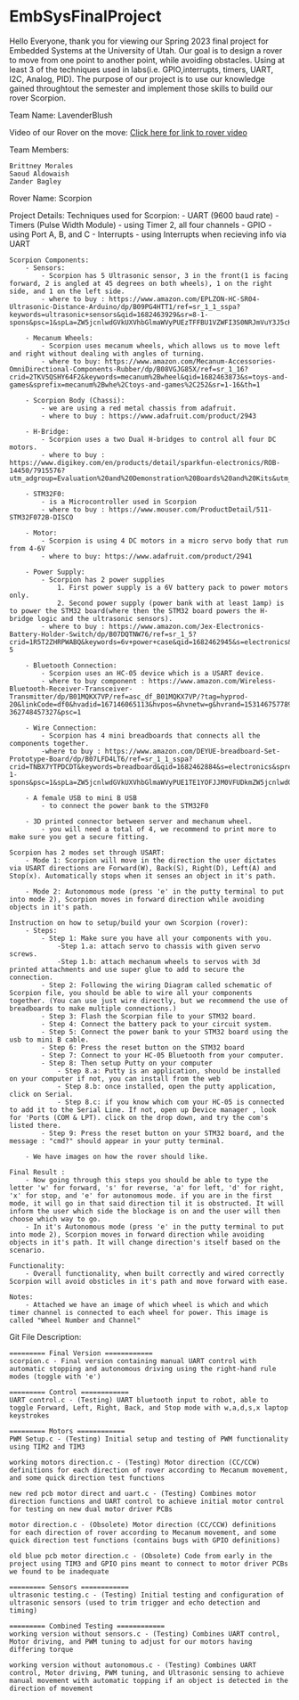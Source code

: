 # EmbSysFinalProject
Hello Everyone, thank you for viewing our Spring 2023 final project for Embedded Systems at the University of Utah. Our goal is to design a rover to move from one point to another point, while avoiding obstacles. Using at least 3 of the techniques used in labs(i.e. GPIO,interrupts, timers, UART, I2C, Analog, PID). The purpose of our project is to use our knowledge gained throughtout the semester and implement those skills to build our rover Scorpion.

Team Name: LavenderBlush

Video of our Rover on the move: [Click here for link to rover video](https://photos.app.goo.gl/rmh3rZcpHbNsJV3u7)

Team Members: 

    Brittney Morales
    Saoud Aldowaish
    Zander Bagley

Rover Name: Scorpion 

Project Details: 
    Techniques used for Scorpion:
        - UART (9600 baud rate)
        - Timers (Pulse Width Module)
            - using Timer 2, all four channels
        - GPIO
            - using Port A, B, and C
        - Interrupts 
            - using Interrupts when recieving info via UART
    
    Scorpion Components:
        - Sensors:
            - Scorpion has 5 Ultrasonic sensor, 3 in the front(1 is facing forward, 2 is angled at 45 degrees on both wheels), 1 on the right side, and 1 on the left side.
            - where to buy : https://www.amazon.com/EPLZON-HC-SR04-Ultrasonic-Distance-Arduino/dp/B09PG4HTT1/ref=sr_1_1_sspa?keywords=ultrasonic+sensors&qid=1682463929&sr=8-1-spons&psc=1&spLa=ZW5jcnlwdGVkUXVhbGlmaWVyPUEzTFFBU1VZWFI3S0NRJmVuY3J5cHRlZElkPUEwNjM4Nzk3MjRNRDQyTTdLRElMSCZlbmNyeXB0ZWRBZElkPUEwNDU3ODQ0MjhWR0c5NVFSM1kwViZ3aWRnZXROYW1lPXNwX2F0ZiZhY3Rpb249Y2xpY2tSZWRpcmVjdCZkb05vdExvZ0NsaWNrPXRydWU= 

        - Mecanum Wheels:
            - Scorpion uses mecanum wheels, which allows us to move left and right without dealing with angles of turning.
            - where to buy: https://www.amazon.com/Mecanum-Accessories-OmniDirectional-Components-Rubber/dp/B08VGJG85X/ref=sr_1_16?crid=2TKV5QSHY64F2&keywords=mecanum%2Bwheel&qid=1682463873&s=toys-and-games&sprefix=mecanum%2Bwhe%2Ctoys-and-games%2C252&sr=1-16&th=1 

        - Scorpion Body (Chassi): 
            - we are using a red metal chassis from adafruit.
            - where to buy : https://www.adafruit.com/product/2943 

        - H-Bridge:
            - Scorpion uses a two Dual H-bridges to control all four DC motors. 
            - where to buy : https://www.digikey.com/en/products/detail/sparkfun-electronics/ROB-14450/7915576?utm_adgroup=Evaluation%20and%20Demonstration%20Boards%20and%20Kits&utm_source=google&utm_medium=cpc&utm_campaign=Shopping_Product_Development%20Boards%2C%20Kits%2C%20Programmers&utm_term=&utm_content=Evaluation%20and%20Demonstration%20Boards%20and%20Kits&gclid=CjwKCAjw9J2iBhBPEiwAErwpeUID1lt69zrFmAVwGuZGm8R5AXaUF5Gf5FSMXHxCWttlv_KuX0xVCxoC4XUQAvD_BwE 

        - STM32F0:
            - is a Microcontroller used in Scorpion
            - where to buy : https://www.mouser.com/ProductDetail/511-STM32F072B-DISCO 

        - Motor:
            - Scorpion is using 4 DC motors in a micro servo body that run from 4-6V
            - where to buy: https://www.adafruit.com/product/2941 

        - Power Supply:
            - Scorpion has 2 power supplies
                1. First power supply is a 6V battery pack to power motors only.
                2. Second power supply (power bank with at least 1amp) is to power the STM32 board(where then the STM32 board powers the H-bridge logic and the ultrasonic sensors). 
            - where to buy : https://www.amazon.com/Jex-Electronics-Battery-Holder-Switch/dp/B07DQTNW76/ref=sr_1_5?crid=1R5T2ZHRPWABQ&keywords=6v+power+case&qid=1682462945&s=electronics&sprefix=d6v+power+case%2Celectronics%2C162&sr=1-5

        - Bluetooth Connection:
            - Scorpion uses an HC-05 device which is a USART device.
            - where to buy component : https://www.amazon.com/Wireless-Bluetooth-Receiver-Transceiver-Transmitter/dp/B01MQKX7VP/ref=asc_df_B01MQKX7VP/?tag=hyprod-20&linkCode=df0&hvadid=167146065113&hvpos=&hvnetw=g&hvrand=15314675778965273992&hvpone=&hvptwo=&hvqmt=&hvdev=c&hvdvcmdl=&hvlocint=&hvlocphy=9029755&hvtargid=pla-362748457327&psc=1  
        
        - Wire Connection:
            - Scorpion has 4 mini breadboards that connects all the components together.
            -where to buy : https://www.amazon.com/DEYUE-breadboard-Set-Prototype-Board/dp/B07LFD4LT6/ref=sr_1_1_sspa?crid=TNBX7YTPDCDT&keywords=breadboard&qid=1682462884&s=electronics&sprefix=breadboard%2Celectronics%2C157&sr=1-1-spons&psc=1&spLa=ZW5jcnlwdGVkUXVhbGlmaWVyPUE1TE1YOFJJM0VFUDkmZW5jcnlwdGVkSWQ9QTA5MTEyMjc4VEdENzVXU0JBNUQmZW5jcnlwdGVkQWRJZD1BMDEzNDIyODNGMFRBWU9UWFJSUEwmd2lkZ2V0TmFtZT1zcF9hdGYmYWN0aW9uPWNsaWNrUmVkaXJlY3QmZG9Ob3RMb2dDbGljaz10cnVl 

        - A female USB to mini B USB 
            - to connect the power bank to the STM32F0

        - 3D printed connector between server and mechanum wheel.
            - you will need a total of 4, we recommend to print more to make sure you get a secure fitting.

    Scorpion has 2 modes set through USART:
        - Mode 1: Scorpion will move in the direction the user dictates via USART directions are Forward(W), Back(S), Right(D), Left(A) and Stop(x). Automatically stops when it senses an object in it's path.  

        - Mode 2: Autonomous mode (press 'e' in the putty terminal to put into mode 2), Scorpion moves in forward direction while avoiding objects in it's path. 

    Instruction on how to setup/build your own Scorpion (rover): 
        - Steps:
            - Step 1: Make sure you have all your components with you.
                -Step 1.a: attach servo to chassis with given servo screws.
                -Step 1.b: attach mechanum wheels to servos with 3d printed attachments and use super glue to add to secure the connection.
            - Step 2: Following the wiring Diagram called schematic of Scorpion file, you should be able to wire all your components together. (You can use just wire directly, but we recommend the use of breadboards to make multiple connections.)
            - Step 3: Flash the Scorpian file to your STM32 board.
            - Step 4: Connect the battery pack to your circuit system.
            - Step 5: Connect the power bank to your STM32 board using the usb to mini B cable.
            - Step 6: Press the reset button on the STM32 board
            - Step 7: Connect to your HC-05 Bluetooth from your computer.
            - Step 8: Then setup Putty on your computer
                - Step 8.a: Putty is an application, should be installed on your computer if not, you can install from the web
                - Step 8.b: once installed, open the putty application, click on Serial.
                - Step 8.c: if you know which com your HC-05 is connected to add it to the Serial Line. If not, open up Device manager , look for 'Ports (COM & LPT). click on the drop down, and try the com's listed there. 
            - Step 9: Press the reset button on your STM32 board, and the message : "cmd?" should appear in your putty terminal.

        - We have images on how the rover should like.

    Final Result : 
        - Now going through this steps you should be able to type the letter 'w' for forward, 's' for reverse, 'a' for left, 'd' for right, 'x' for stop, and 'e' for autonomous mode. if you are in the first mode, it will go in that said direction til it is obstructed. It will inform the user which side the blockage is on and the user will then choose which way to go.
        - In it's Autonomous mode (press 'e' in the putty terminal to put into mode 2), Scorpion moves in forward direction while avoiding objects in it's path. It will change direction's itself based on the scenario. 

    Functionality: 
        - Overall functionality, when built correctly and wired correctly Scorpion will avoid obsticles in it's path and move forward with ease. 
    
    Notes: 
        - Attached we have an image of which wheel is which and which timer channel is connected to each wheel for power. This image is called "Wheel Number and Channel"

Git File Description:
	
	========= Final Version ============
	scorpion.c - Final version containing manual UART control with automatic stopping and autonomous driving using the right-hand rule modes (toggle with 'e')

	========= Control ============
	UART control.c - (Testing) UART bluetooth input to robot, able to toggle Forward, Left, Right, Back, and Stop mode with w,a,d,s,x laptop keystrokes 

	========= Motors ============
	PWM Setup.c - (Testing) Initial setup and testing of PWM functionality using TIM2 and TIM3

	working motors direction.c - (Testing) Motor direction (CC/CCW) definitions for each direction of rover according to Mecanum movement, and some quick direction test functions

	new red pcb motor direct and uart.c - (Testing) Combines motor direction functions and UART control to achieve initial motor control for testing on new dual motor driver PCBs

	motor direction.c - (Obsolete) Motor direction (CC/CCW) definitions for each direction of rover according to Mecanum movement, and some quick direction test functions (contains bugs with GPIO definitions) 

	old blue pcb motor direction.c - (Obsolete) Code from early in the project using TIM3 and GPIO pins meant to connect to motor driver PCBs we found to be inadequate

	========= Sensors ============
	ultrasonic testing.c - (Testing) Initial testing and configuration of ultrasonic sensors (used to trim trigger and echo detection and timing) 

	========= Combined Testing ============
	working version without sensors.c - (Testing) Combines UART control, Motor driving, and PWM tuning to adjust for our motors having differing torque 

	working version without autonomous.c - (Testing) Combines UART control, Motor driving, PWM tuning, and Ultrasonic sensing to achieve manual movement with automatic topping if an object is detected in the direction of movement 

